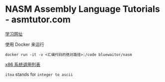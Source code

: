 # NASM Assembly Language Tutorials - asmtutor.com

[学习网址](https://asmtutor.com/)

使用 Docker 来运行

`docker run -it -v <汇编代码的绝对路径>:/code bluewaitor/nasm`

[x86 系统调用列表](https://chromium.googlesource.com/chromiumos/docs/+/HEAD/constants/syscalls.md#x86-32_bit)

`itoa` stands for `integer to ascii`
